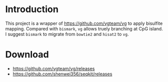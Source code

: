 # Introduction

This project is a wrapper of https://github.com/vgteam/vg to apply bisulfite mapping. Compared with `bismark`, `vg` allows truely branching at CpG island. I suggest `bismark` to migrate from `bowtie2` and `hisat2` to `vg`.

# Download

- https://github.com/vgteam/vg/releases
- https://github.com/shenwei356/seqkit/releases